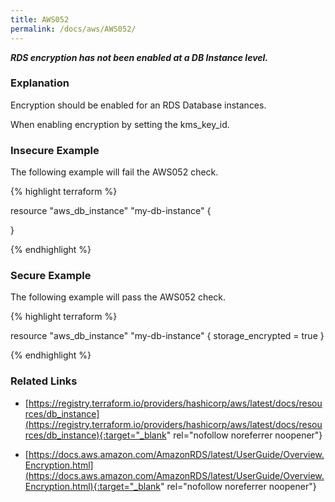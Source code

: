 ```yaml
---
title: AWS052
permalink: /docs/aws/AWS052/
---
```


***RDS encryption has not been enabled at a DB Instance level.***

### Explanation


Encryption should be enabled for an RDS Database instances. 

When enabling encryption by setting the kms_key_id. 



### Insecure Example

The following example will fail the AWS052 check.

{% highlight terraform %}

resource "aws_db_instance" "my-db-instance" {
	
}

{% endhighlight %}



### Secure Example

The following example will pass the AWS052 check.

{% highlight terraform %}

resource "aws_db_instance" "my-db-instance" {
	storage_encrypted  = true
}

{% endhighlight %}


### Related Links


- [https://registry.terraform.io/providers/hashicorp/aws/latest/docs/resources/db_instance](https://registry.terraform.io/providers/hashicorp/aws/latest/docs/resources/db_instance){:target="_blank" rel="nofollow noreferrer noopener"}

- [https://docs.aws.amazon.com/AmazonRDS/latest/UserGuide/Overview.Encryption.html](https://docs.aws.amazon.com/AmazonRDS/latest/UserGuide/Overview.Encryption.html){:target="_blank" rel="nofollow noreferrer noopener"}

